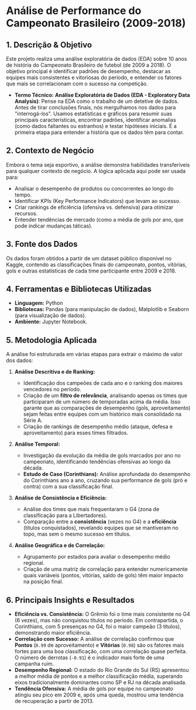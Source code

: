 # Análise de Performance do Campeonato Brasileiro (2009-2018)

## 1. Descrição & Objetivo

Este projeto realiza uma análise exploratória de dados (EDA) sobre 10 anos de história do Campeonato Brasileiro de futebol (de 2009 a 2018). O objetivo principal é identificar padrões de desempenho, destacar as equipes mais consistentes e vitoriosas do período, e entender os fatores que mais se correlacionam com o sucesso na competição.

* **Termo Técnico:** **Análise Exploratória de Dados (EDA - Exploratory Data Analysis)**: Pense na EDA como o trabalho de um detetive de dados. Antes de tirar conclusões finais, nós mergulhamos nos dados para "interrogá-los". Usamos estatísticas e gráficos para resumir suas principais características, encontrar padrões, identificar anomalias (como dados faltantes ou estranhos) e testar hipóteses iniciais. É a primeira etapa para entender a história que os dados têm para contar.

## 2. Contexto de Negócio

Embora o tema seja esportivo, a análise demonstra habilidades transferíveis para qualquer contexto de negócio. A lógica aplicada aqui pode ser usada para:
* Analisar o desempenho de produtos ou concorrentes ao longo do tempo.
* Identificar KPIs (Key Performance Indicators) que levam ao sucesso.
* Criar rankings de eficiência (ofensiva vs. defensiva) para otimizar recursos.
* Entender tendências de mercado (como a média de gols por ano, que pode indicar mudanças táticas).

## 3. Fonte dos Dados

Os dados foram obtidos a partir de um dataset público disponível no Kaggle, contendo as classificações finais do campeonato, pontos, vitórias, gols e outras estatísticas de cada time participante entre 2009 e 2018.

## 4. Ferramentas e Bibliotecas Utilizadas

* **Linguagem:** Python
* **Bibliotecas:** Pandas (para manipulação de dados), Matplotlib e Seaborn (para visualização de dados).
* **Ambiente:** Jupyter Notebook.

## 5. Metodologia Aplicada

A análise foi estruturada em várias etapas para extrair o máximo de valor dos dados:

1.  **Análise Descritiva e de Ranking:**
    * Identificação dos campeões de cada ano e o ranking dos maiores vencedores no período.
    * Criação de um **filtro de relevância**, analisando apenas os times que participaram de um número de temporadas acima da média. Isso garante que as comparações de desempenho (gols, aproveitamento) sejam feitas entre equipes com um histórico mais consolidado na Série A.
    * Criação de rankings de desempenho médio (ataque, defesa e aproveitamento) para esses times filtrados.

2.  **Análise Temporal:**
    * Investigação da evolução da média de gols marcados por ano no campeonato, identificando tendências ofensivas ao longo da década.
    * **Estudo de Caso (Corinthians):** Análise aprofundada do desempenho do Corinthians ano a ano, cruzando sua performance de gols (pró e contra) com a sua classificação final.

3.  **Análise de Consistência e Eficiência:**
    * Análise dos times que mais frequentaram o G4 (zona de classificação para a Libertadores).
    * Comparação entre a **consistência** (vezes no G4) e a **eficiência** (títulos conquistados), revelando equipes que se mantiveram no topo, mas sem o mesmo sucesso em títulos.

4.  **Análise Geográfica e de Correlação:**
    * Agrupamento por estados para avaliar o desempenho médio regional.
    * Criação de uma matriz de correlação para entender numericamente quais variáveis (pontos, vitórias, saldo de gols) têm maior impacto na posição final.

## 6. Principais Insights e Resultados

* **Eficiência vs. Consistência:** O Grêmio foi o time mais consistente no G4 (6 vezes), mas não conquistou títulos no período. Em contrapartida, o Corinthians, com 5 presenças no G4, foi o maior campeão (3 títulos), demonstrando maior eficiência.
* **Correlação com Sucesso:** A análise de correlação confirmou que **Pontos** (`0.99` de aproveitamento) e **Vitórias** (`0.98`) são os fatores mais fortes para uma boa classificação, com uma correlação quase perfeita. O número de derrotas (`-0.91`) é o indicador mais forte de uma campanha ruim.
* **Desempenho Regional:** O estado do Rio Grande do Sul (RS) apresentou a melhor média de pontos e a melhor classificação média, superando eixos tradicionalmente dominantes como SP e RJ na década analisada.
* **Tendência Ofensiva:** A média de gols por equipe no campeonato atingiu seu pico em 2009 e, após uma queda, mostrou uma tendência de recuperação a partir de 2013.